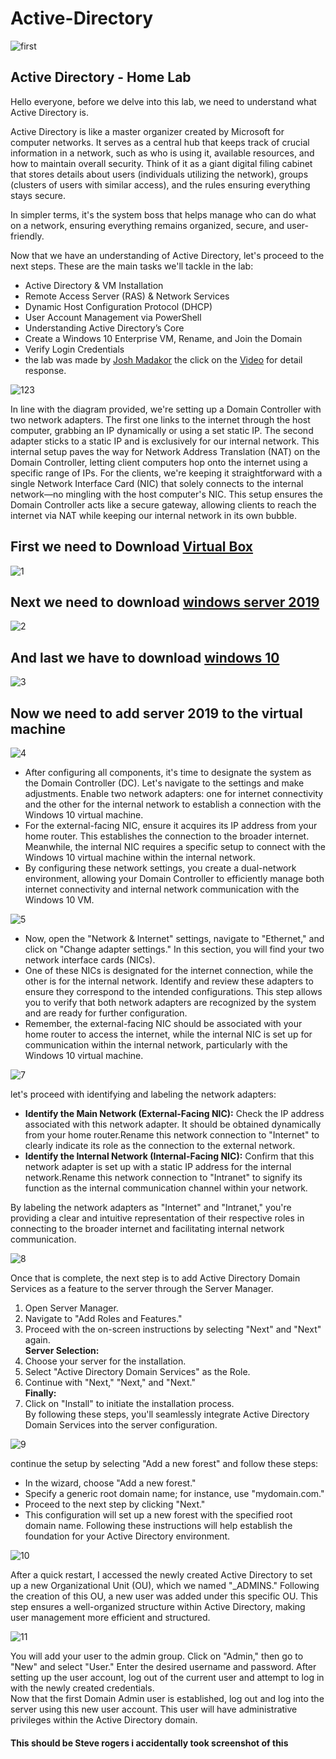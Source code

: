 # Active-Directory
![first ](https://github.com/Jaswanthbommi/Active-Directory/assets/62924828/d0e4fdd8-2952-47d4-af28-1d5db9d0232a)
## Active Directory - Home Lab
Hello everyone, before we delve into this lab, we need to understand what Active Directory is.<br>

Active Directory is like a master organizer created by Microsoft for computer networks. It serves as a central hub that keeps track of crucial information in a network, such as who is using it, available resources, and how to maintain overall security. Think of it as a giant digital filing cabinet that stores details about users (individuals utilizing the network), groups (clusters of users with similar access), and the rules ensuring everything stays secure.<br>

In simpler terms, it's the system boss that helps manage who can do what on a network, ensuring everything remains organized, secure, and user-friendly.<br>

Now that we have an understanding of Active Directory, let's proceed to the next steps. These are the main tasks we'll tackle in the lab: <br>
- Active Directory & VM Installation <br>
- Remote Access Server (RAS) & Network Services <br>
- Dynamic Host Configuration Protocol (DHCP) <br>
- User Account Management via PowerShell <br>
- Understanding Active Directory’s Core <br>
- Create a Windows 10 Enterprise VM, Rename, and Join the Domain <br>
- Verify Login Credentials <br>
- the lab was made by [Josh Madakor](https://www.linkedin.com/in/joshmadakor/) the click on the [Video](https://www.youtube.com/watch?v=MHsI8hJmggI&ab_channel=JoshMadakor) for detail response. <br>

![123](https://github.com/Jaswanthbommi/Active-Directory/assets/62924828/dd33b6bd-329d-4581-b3e5-08fb9b879707)

In line with the diagram provided, we're setting up a Domain Controller with two network adapters. The first one links to the internet through the host computer, grabbing an IP dynamically or using a set static IP. The second adapter sticks to a static IP and is exclusively for our internal network. This internal setup paves the way for Network Address Translation (NAT) on the Domain Controller, letting client computers hop onto the internet using a specific range of IPs. For the clients, we're keeping it straightforward with a single Network Interface Card (NIC) that solely connects to the internal network—no mingling with the host computer's NIC. This setup ensures the Domain Controller acts like a secure gateway, allowing clients to reach the internet via NAT while keeping our internal network in its own bubble.<br>

## First we need to Download [Virtual Box](https://www.virtualbox.org/wiki/Downloads) 
 ![1](https://github.com/Jaswanthbommi/Active-Directory/assets/62924828/70e7e572-4088-4ba9-aa65-deabdbccfa5c)

## Next we need to download [windows server 2019](https://www.microsoft.com/en-us/evalcenter/download-windows-server-2019) 

![2](https://github.com/Jaswanthbommi/Active-Directory/assets/62924828/152e326e-9be7-4503-8d74-4357804d6550)

## And last we have to download [windows 10](https://www.microsoft.com/en-us/software-download/windows10ISO)
![3](https://github.com/Jaswanthbommi/Active-Directory/assets/62924828/f929b69e-6f5d-4b10-8e53-4bb24fdacbb8)

##  Now we need to add server 2019 to the virtual machine 
![4](https://github.com/Jaswanthbommi/Active-Directory/assets/62924828/954102c0-1a0b-44cd-974f-a8bca1f4ea9d)

- After configuring all components, it's time to designate the system as the Domain Controller (DC). Let's navigate to the settings and make adjustments. Enable two network adapters: one for internet connectivity and the other for the internal network to establish a connection with the Windows 10 virtual machine.<br>
- For the external-facing NIC, ensure it acquires its IP address from your home router. This establishes the connection to the broader internet. Meanwhile, the internal NIC requires a specific setup to connect with the Windows 10 virtual machine within the internal network.<br>
- By configuring these network settings, you create a dual-network environment, allowing your Domain Controller to efficiently manage both internet connectivity and internal network communication with the Windows 10 VM.<br>

![5](https://github.com/Jaswanthbommi/Active-Directory/assets/62924828/61ba058f-f4b1-41a8-b7b8-5d3516e2356b)

- Now, open the "Network & Internet" settings, navigate to "Ethernet," and click on "Change adapter settings." In this section, you will find your two network interface cards (NICs). <br>
- One of these NICs is designated for the internet connection, while the other is for the internal network. Identify and review these adapters to ensure they correspond to the intended configurations. This step allows you to verify that both network adapters are recognized by the system and are ready for further configuration. <br>
- Remember, the external-facing NIC should be associated with your home router to access the internet, while the internal NIC is set up for communication within the internal network, particularly with the Windows 10 virtual machine. <br>


![7](https://github.com/Jaswanthbommi/Active-Directory/assets/62924828/2f6c1dde-28f9-4131-a2b6-a9c8b46ce500)

let's proceed with identifying and labeling the network adapters:
- __Identify the Main Network (External-Facing NIC):__ Check the IP address associated with this network adapter. It should be obtained dynamically from your home router.Rename this network connection to "Internet" to clearly indicate its role as the connection to the external network. <br>
- __Identify the Internal Network (Internal-Facing NIC):__ Confirm that this network adapter is set up with a static IP address for the internal network.Rename this network connection to "Intranet" to signify its function as the internal communication channel within your network. <br>

By labeling the network adapters as "Internet" and "Intranet," you're providing a clear and intuitive representation of their respective roles in connecting to the broader internet and facilitating internal network communication.<br>

![8](https://github.com/Jaswanthbommi/Active-Directory/assets/62924828/e1a38ee1-b808-4d40-9df2-0cd07f1a0fed)

Once that is complete, the next step is to add Active Directory Domain Services as a feature to the server through the Server Manager. <br>
1. Open Server Manager. <br>
2. Navigate to "Add Roles and Features." <br>
3. Proceed with the on-screen instructions by selecting "Next" and "Next" again. <br>
__Server Selection:__
4. Choose your server for the installation. <br>
5. Select "Active Directory Domain Services" as the Role. <br>
6. Continue with "Next," "Next," and "Next." <br>
__Finally:__
7. Click on "Install" to initiate the installation process. <br>
By following these steps, you'll seamlessly integrate Active Directory Domain Services into the server configuration. <br>

![9](https://github.com/Jaswanthbommi/Active-Directory/assets/62924828/285d9beb-eb4b-42d3-893e-e7efd0fbe5e9)

continue the setup by selecting "Add a new forest" and follow these steps: <br>
- In the wizard, choose "Add a new forest." <br>
- Specify a generic root domain name; for instance, use "mydomain.com." <br>
- Proceed to the next step by clicking "Next." <br>
- This configuration will set up a new forest with the specified root domain name. Following these instructions will help establish the foundation for your Active Directory environment. <br>

![10](https://github.com/Jaswanthbommi/Active-Directory/assets/62924828/c93b911c-0261-43fe-b885-aad6dad9541e)

After a quick restart, I accessed the newly created Active Directory to set up a new Organizational Unit (OU), which we named "_ADMINS." Following the creation of this OU, a new user was added under this specific OU. This step ensures a well-organized structure within Active Directory, making user management more efficient and structured. <br>

![11](https://github.com/Jaswanthbommi/Active-Directory/assets/62924828/4f782f60-6d07-49c4-883a-3a27a3fb1de3)

You will add your user to the admin group. Click on "Admin," then go to "New" and select "User." Enter the desired username and password. After setting up the user account, log out of the current user and attempt to log in with the newly created credentials. <br>
Now that the first Domain Admin user is established, log out and log into the server using this new user account. This user will have administrative privileges within the Active Directory domain.<br>


#### This should be Steve rogers i accidentally took screenshot of this 

















